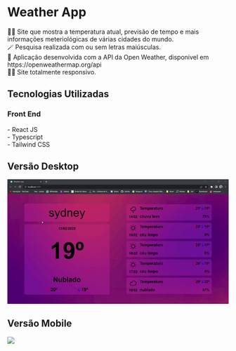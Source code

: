 <h1>Weather App</h1>
👨‍💻 Site que mostra a temperatura atual, previsão de tempo e mais informações meteriológicas de várias cidades do mundo.<br>
🪄 Pesquisa realizada com ou sem letras maiúsculas.<br>
🔢 Aplicação desenvolvida com a API da Open Weather, disponivel em https://openweathermap.org/api<br>
🤏🏽 Site totalmente responsivo.

<h2>Tecnologias Utilizadas</h2>
    <h3>Front End</h3>
    - React JS <br>
    - Typescript <br>
    - Tailwind CSS<br>
    
<h2>Versão Desktop</h2>  
<img src ="for_readme/desktop.gif">

<h2>Versão Mobile</h2>  
<img src ="for_readme/mobile.gif">
